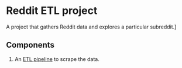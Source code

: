 # Reddit ETL project

A project that gathers Reddit data and explores a particular subreddit.]

## Components

1. An [ETL pipeline](./etl_pipeline/README.md) to scrape the data.